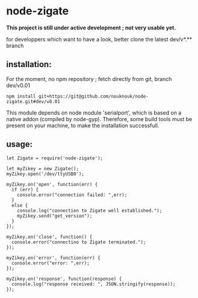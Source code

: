 # node-zigate

__This project is still under active development ; not very usable yet.__

for developpers which want to have a look, better clone the latest dev/v*.** branch

## installation:

For the moment, no npm repository ; fetch directly from git, branch dev/v0.01

```npm install git+https://git@github.com/nouknouk/node-zigate.git#dev/v0.01```

This module depends on node module 'serialport', which is based on a native addon (compiled by node-gyp). 
Therefore, some build tools must be present on your machine, to make the installation successfull.

## usage:

```
let Zigate = require('node-zigate');

let myZikey = new Zigate();
myZikey.open('/dev/ttyUSB0');

myZikey.on('open', function(err) {
  if (err) {
    console.error("connection failed: ",err);
  }
  else {
    console.log("connection to Zigate well established.");
    myZikey.send("get_version");
  }
});

myZikey.on('close', function() {
  console.error("connectino to Zigate terminated.");
});

myZikey.on('error', function(err) {
  console.error("error: ",err);
});

myZikey.on('response', function(response) {
  console.log("response received: ", JSON.stringify(response));
});
